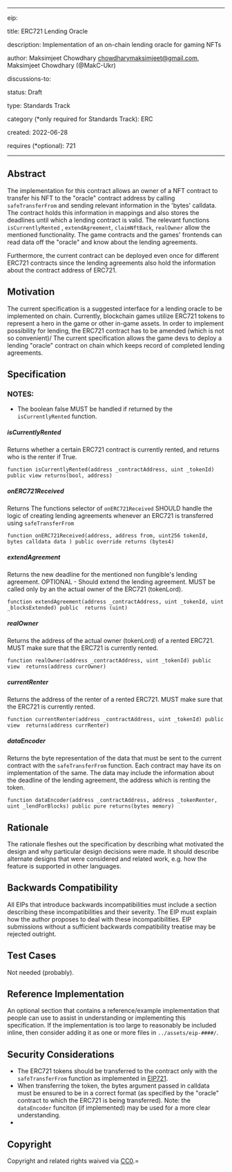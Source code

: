 
---

eip: <to be assigned>

title: ERC721 Lending Oracle

description: Implementation of an on-chain lending oracle for gaming NFTs

author: Maksimjeet Chowdhary <chowdharymaksimjeet@gmail.com>, Maksimjeet Chowdhary (@MakC-Ukr)

discussions-to: <URL>

status: Draft

type: Standards Track

category (*only required for Standards Track): ERC

created: 2022-06-28

requires (*optional): 721

---

<!--

This is the suggested template for new EIPs.

  

Note that an EIP number will be assigned by an editor. When opening a pull request to submit your EIP, please use an abbreviated title in the filename, `eip-draft_title_abbrev.md`.

  

The title should be 44 characters or less. It should not repeat the EIP number in title, irrespective of the category. -->

## Abstract

<!-- Abstract is a multi-sentence (short paragraph) technical summary. This should be a very terse and human-readable version of the specification section. Someone should be able to read only the abstract to get the gist of what this specification does. -->

The implementation for this contract allows an owner of a NFT contract to transfer his NFT to the "oracle" contract address by calling `safeTransferFrom` and sending relevant information in the 'bytes' calldata. The contract holds this information in mappings and also stores the deadlines until which a lending contract is valid. The relevant functions `isCurrentlyRented` , `extendAgreement`, `claimNftBack`, `realOwner` allow the mentioned functionality. The game contracts and the games' frontends can read data off the "oracle" and know about the lending agreements.

  

Furthermore, the current contract can be deployed even once for different ERC721 contracts since the lending agreements also hold the information about the contract address of ERC721.

## Motivation

The current specification is a suggested interface for a lending oracle to be implemented on chain. Currently, blockchain games utilize ERC721 tokens to represent a hero in the game or other in-game assets. In order to implement possibility for lending, the ERC721 contract has to be amended (which is not so convenient)/ The current specification allows the game devs to deploy a lending "oracle" contract on chain which keeps record of completed lending agreements.

## Specification

<!-- The key words “MUST”, “MUST NOT”, “REQUIRED”, “SHALL”, “SHALL NOT”, “SHOULD”, “SHOULD NOT”, “RECOMMENDED”, “MAY”, and “OPTIONAL” in this document are to be interpreted as described in RFC 2119. -->

### NOTES:

* The boolean false MUST be handled if returned by the `isCurrentlyRented` function.

##### isCurrentlyRented
Returns whether a certain ERC721 contract is currently rented, and returns who is the renter if True.

``function isCurrentlyRented(address _contractAddress, uint _tokenId) public view returns(bool, address)``

##### onERC721Received

Returns The functions selector of `onERC721Received` 
SHOULD handle the logic of creating lending agreements whenever an ERC721 is transferred using `safeTransferFrom`

``function onERC721Received(address, address from, uint256 tokenId, bytes calldata data ) public override returns (bytes4)``

##### extendAgreement

Returns the new deadline for the mentioned non fungible's lending agreement. 
OPTIONAL - Should extend the lending agreement. MUST be called only by an the actual owner of the ERC721 (tokenLord).

``function extendAgreement(address _contractAddress, uint _tokenId, uint _blocksExtended) public  returns (uint)``

##### realOwner

Returns the address of the actual owner (tokenLord) of a rented ERC721. MUST make sure that the ERC721 is currently rented.

``function realOwner(address _contractAddress, uint _tokenId) public  view  returns(address currOwner)``

##### currentRenter

Returns the address of the renter of a rented ERC721. MUST make sure that the ERC721 is currently rented.

``function currentRenter(address _contractAddress, uint _tokenId) public  view  returns(address currRenter)``

##### dataEncoder

Returns the byte representation of the data that must be sent to the current contract with the `safeTransferFrom` function. Each contract may have its on implementation of the same. The data may include the information about the deadline of the lending agreement, the address which is renting the token.

``function dataEncoder(address _contractAddress, address _tokenRenter, uint _lendForBlocks) public pure returns(bytes memory)``


## Rationale

The rationale fleshes out the specification by describing what motivated the design and why particular design decisions were made. It should describe alternate designs that were considered and related work, e.g. how the feature is supported in other languages.

  

## Backwards Compatibility

All EIPs that introduce backwards incompatibilities must include a section describing these incompatibilities and their severity. The EIP must explain how the author proposes to deal with these incompatibilities. EIP submissions without a sufficient backwards compatibility treatise may be rejected outright.

  

## Test Cases

<!-- Test cases for an implementation are mandatory for EIPs that are affecting consensus changes. If the test suite is too large to reasonably be included inline, then consider adding it as one or more files in `../assets/eip-####/`. -->
Not needed (probably).
  

## Reference Implementation

An optional section that contains a reference/example implementation that people can use to assist in understanding or implementing this specification. If the implementation is too large to reasonably be included inline, then consider adding it as one or more files in `../assets/eip-####/`.

  

## Security Considerations

<!-- All EIPs must contain a section that discusses the security implications/considerations relevant to the proposed change. Include information that might be important for security discussions, surfaces risks and can be used throughout the life cycle of the proposal. E.g. include security-relevant design decisions, concerns, important discussions, implementation-specific guidance and pitfalls, an outline of threats and risks and how they are being addressed. EIP submissions missing the "Security Considerations" section will be rejected. An EIP cannot proceed to status "Final" without a Security Considerations discussion deemed sufficient by the reviewers. -->
* The ERC721 tokens should be transferred to the contract only with the `safeTransferFrom` function as implemented in [EIP721](https://eips.ethereum.org/EIPS/eip-721).
* When transferring the token, the bytes argument passed in calldata must be ensured to be in a correct format (as specified by the "oracle" contract to which the ERC721 is being transferred). Note: the `dataEncoder` funciton (if implemented) may be used for a more clear understanding.
* 
## Copyright

Copyright and related rights waived via [CC0](../LICENSE.md).=